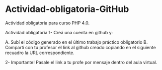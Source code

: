# Actividad-obligatoria-GitHub
Actividad obligatoria para curso PHP 4.0.

Actividad obligatoria
1- Creá una cuenta en github y: 

A. Subí el código generado en el último trabajo práctico obligatorio
B. Compartí con tu profesor el link al github creado copiando en el siguiente recuadro la URL correspondiente.
 

2- Importante! Pasale el link a tu profe por mensaje dentro del aula virtual.